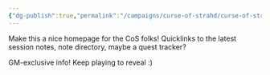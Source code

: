 ```yaml
---
{"dg-publish":true,"permalink":"/campaigns/curse-of-strahd/curse-of-strahd/","title":"Campaign Home | Curse of Strahd"}
---
```



Make this a nice homepage for the CoS folks! Quicklinks to the latest session notes, note directory, maybe a quest tracker?

GM-exclusive info! Keep playing to reveal :)
